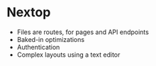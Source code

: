 # Nextop

- Files are routes, for pages and API endpoints
- Baked-in optimizations
- Authentication
- Complex layouts using a text editor
